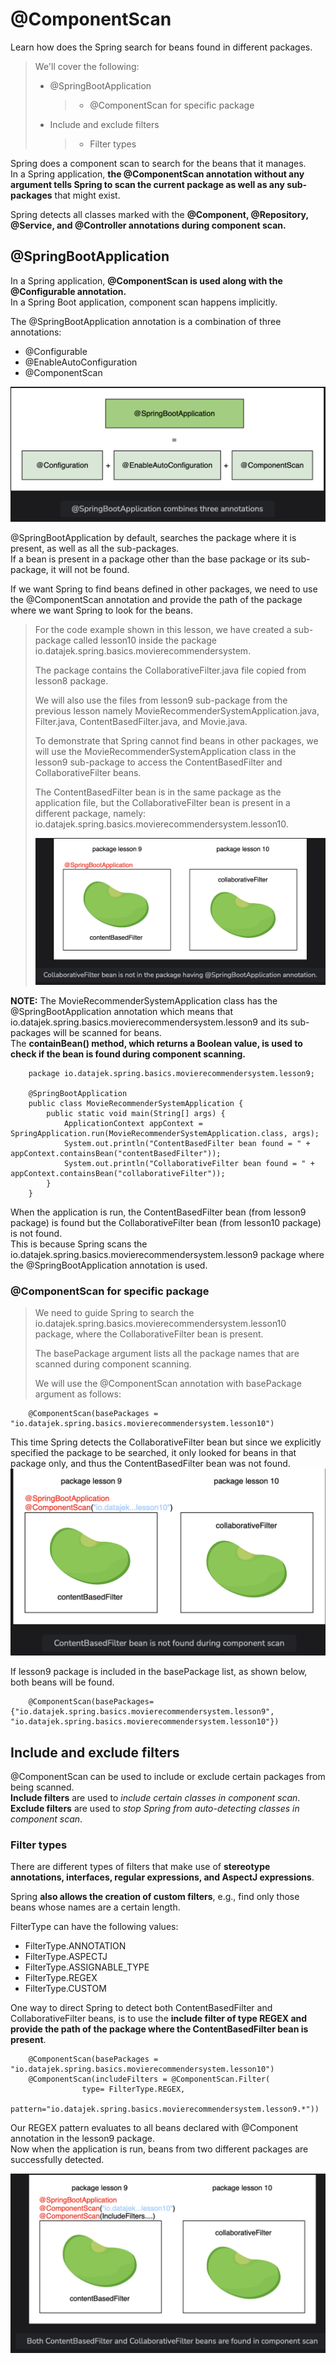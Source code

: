 # @ComponentScan

Learn how does the Spring search for beans found in different packages.

> We'll cover the following:
>
> - @SpringBootApplication
>   > - @ComponentScan for specific package
> - Include and exclude filters
>   > - Filter types

Spring does a component scan to search for the beans that it manages.  
 In a Spring application, **the @ComponentScan annotation without any argument tells Spring to scan the current package as well as any sub-packages** that might exist.

Spring detects all classes marked with the **@Component, @Repository, @Service, and @Controller annotations during component scan.**

## @SpringBootApplication

In a Spring application, **@ComponentScan is used along with the @Configurable annotation.**  
 In a Spring Boot application, component scan happens implicitly.

The @SpringBootApplication annotation is a combination of three annotations:

- @Configurable
- @EnableAutoConfiguration
- @ComponentScan

![@SpringBootApplication combines three annotation](./images/3-1-@SpringBootApplication-combines-three-annotations.png)

@SpringBootApplication by default, searches the package where it is present, as well as all the sub-packages.  
 If a bean is present in a package other than the base package or its sub-package, it will not be found.

If we want Spring to find beans defined in other packages, we need to use the @ComponentScan annotation and provide the path of the package where we want Spring to look for the beans.

> For the code example shown in this lesson, we have created a sub-package called lesson10 inside the package io.datajek.spring.basics.movierecommendersystem.
>
> The package contains the CollaborativeFilter.java file copied from lesson8 package.
>
> We will also use the files from lesson9 sub-package from the previous lesson namely MovieRecommenderSystemApplication.java, Filter.java, ContentBasedFilter.java, and Movie.java.
>
> To demonstrate that Spring cannot find beans in other packages, we will use the MovieRecommenderSystemApplication class in the lesson9 sub-package to access the ContentBasedFilter and CollaborativeFilter beans.
>
> The ContentBasedFilter bean is in the same package as the application file, but the CollaborativeFilter bean is present in a different package, namely: io.datajek.spring.basics.movierecommendersystem.lesson10.
>
> ![collaborativeFilter bean is not in the package having @SpringBootApplication annotation](./images/3-2-collaborativeFilter-bean-is-not-in-the-package-having-@SpringBootApplication-annotation.png)

**NOTE:** The MovieRecommenderSystemApplication class has the @SpringBootApplication annotation which means that io.datajek.spring.basics.movierecommendersystem.lesson9 and its sub-packages will be scanned for beans.  
 The **containBean() method, which returns a Boolean value, is used to check if the bean is found during component scanning.**

        package io.datajek.spring.basics.movierecommendersystem.lesson9;

        @SpringBootApplication
        public class MovieRecommenderSystemApplication {
            public static void main(String[] args) {
                ApplicationContext appContext = SpringApplication.run(MovieRecommenderSystemApplication.class, args);
                System.out.println("ContentBasedFilter bean found = " + appContext.containsBean("contentBasedFilter"));
                System.out.println("CollaborativeFilter bean found = " + appContext.containsBean("collaborativeFilter"));
            }
        }

When the application is run, the ContentBasedFilter bean (from lesson9 package) is found but the CollaborativeFilter bean (from lesson10 package) is not found.  
 This is because Spring scans the io.datajek.spring.basics.movierecommendersystem.lesson9 package where the @SpringBootApplication annotation is used.

### @ComponentScan for specific package

> We need to guide Spring to search the io.datajek.spring.basics.movierecommendersystem.lesson10 package, where the CollaborativeFilter bean is present.
>
> The basePackage argument lists all the package names that are scanned during component scanning.
>
> We will use the @ComponentScan annotation with basePackage argument as follows:

        @ComponentScan(basePackages = "io.datajek.spring.basics.movierecommendersystem.lesson10")

This time Spring detects the CollaborativeFilter bean but since we explicitly specified the package to be searched, it only looked for beans in that package only, and thus the ContentBasedFilter bean was not found.  
 ![ContentBasedFilter bean is not found during component scan](./images/3-3-contentBasedFilter%20bean%20is%20not%20found%20during%20component%20scan.png)

If lesson9 package is included in the basePackage list, as shown below, both beans will be found.

        @ComponentScan(basePackages={"io.datajek.spring.basics.movierecommendersystem.lesson9", "io.datajek.spring.basics.movierecommendersystem.lesson10"})

## Include and exclude filters

@ComponentScan can be used to include or exclude certain packages from being scanned.  
 **Include filters** are used to _include certain classes in component scan_.  
 **Exclude filters** are used to _stop Spring from auto-detecting classes in component scan_.

### Filter types

There are different types of filters that make use of **stereotype annotations, interfaces, regular expressions, and AspectJ expressions**.

Spring **also allows the creation of custom filters**, e.g., find only those beans whose names are a certain length.

FilterType can have the following values:

- FilterType.ANNOTATION
- FilterType.ASPECTJ
- FilterType.ASSIGNABLE_TYPE
- FilterType.REGEX
- FilterType.CUSTOM

One way to direct Spring to detect both ContentBasedFilter and CollaborativeFilter beans, is to use the **include filter of type REGEX and provide the path of the package where the ContentBasedFilter bean is present**.

        @ComponentScan(basePackages = "io.datajek.spring.basics.movierecommendersystem.lesson10")
        @ComponentScan(includeFilters = @ComponentScan.Filter(
                    type= FilterType.REGEX,
                    pattern="io.datajek.spring.basics.movierecommendersystem.lesson9.*"))

Our REGEX pattern evaluates to all beans declared with @Component annotation in the lesson9 package.  
 Now when the application is run, beans from two different packages are successfully detected.

![Both ContentBasedFilter and CollaborativeFilter beans are found in component scan](./images/3-4-both-beans-are-found-in-component-scan.png)
